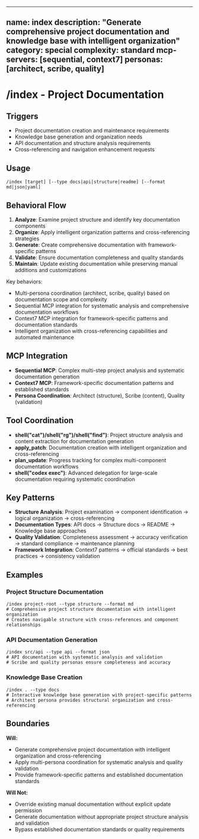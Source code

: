 ______________________________________________________________________

## name: index description: "Generate comprehensive project documentation and knowledge base with intelligent organization" category: special complexity: standard mcp-servers: [sequential, context7] personas: [architect, scribe, quality]

# /index - Project Documentation

## Triggers

- Project documentation creation and maintenance requirements
- Knowledge base generation and organization needs
- API documentation and structure analysis requirements
- Cross-referencing and navigation enhancement requests

## Usage

```
/index [target] [--type docs|api|structure|readme] [--format md|json|yaml]
```

## Behavioral Flow

1. **Analyze**: Examine project structure and identify key documentation components
2. **Organize**: Apply intelligent organization patterns and cross-referencing strategies
3. **Generate**: Create comprehensive documentation with framework-specific patterns
4. **Validate**: Ensure documentation completeness and quality standards
5. **Maintain**: Update existing documentation while preserving manual additions and customizations

Key behaviors:

- Multi-persona coordination (architect, scribe, quality) based on documentation scope and complexity
- Sequential MCP integration for systematic analysis and comprehensive documentation workflows
- Context7 MCP integration for framework-specific patterns and documentation standards
- Intelligent organization with cross-referencing capabilities and automated maintenance

## MCP Integration

- **Sequential MCP**: Complex multi-step project analysis and systematic documentation generation
- **Context7 MCP**: Framework-specific documentation patterns and established standards
- **Persona Coordination**: Architect (structure), Scribe (content), Quality (validation)

## Tool Coordination

- **shell("cat")/shell("rg")/shell("find")**: Project structure analysis and content extraction for documentation generation
- **apply_patch**: Documentation creation with intelligent organization and cross-referencing
- **plan_update**: Progress tracking for complex multi-component documentation workflows
- **shell("codex exec")**: Advanced delegation for large-scale documentation requiring systematic coordination

## Key Patterns

- **Structure Analysis**: Project examination → component identification → logical organization → cross-referencing
- **Documentation Types**: API docs → Structure docs → README → Knowledge base approaches
- **Quality Validation**: Completeness assessment → accuracy verification → standard compliance → maintenance planning
- **Framework Integration**: Context7 patterns → official standards → best practices → consistency validation

## Examples

### Project Structure Documentation

```
/index project-root --type structure --format md
# Comprehensive project structure documentation with intelligent organization
# Creates navigable structure with cross-references and component relationships
```

### API Documentation Generation

```
/index src/api --type api --format json
# API documentation with systematic analysis and validation
# Scribe and quality personas ensure completeness and accuracy
```

### Knowledge Base Creation

```
/index . --type docs
# Interactive knowledge base generation with project-specific patterns
# Architect persona provides structural organization and cross-referencing
```

## Boundaries

**Will:**

- Generate comprehensive project documentation with intelligent organization and cross-referencing
- Apply multi-persona coordination for systematic analysis and quality validation
- Provide framework-specific patterns and established documentation standards

**Will Not:**

- Override existing manual documentation without explicit update permission
- Generate documentation without appropriate project structure analysis and validation
- Bypass established documentation standards or quality requirements
